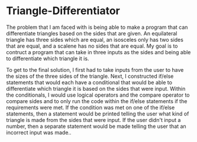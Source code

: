 # Triangle-Differentiator

The problem that I am faced with is being able to make a program that can differentiate triangles based on the sides that are given. An equilateral triangle has three sides which are equal, an isosceles only has two sides that are equal, and a scalene has no sides that are equal. My goal is to contruct a program that can take in three inputs as the sides and being able to differentiate which triangle it is. 

To get to the final solution, I first had to take inputs from the user to have the sizes of the three sides of the triangle. Next, I constructed if/else statements that would each have a conditional that would be able to differentiate which triangle it is based on the sides that were input. Within the conditionals, I would use logical operators and the compare operator to compare sides and to only run the code within the if/else statements if the requirements were met. If the condition was met on one of the if/else statements, then a statement would be printed telling the user what kind of triangle is made from the sides that were input. If the user didn't input a number, then a separate statement would be made telling the user that an incorrect input was made.. 
